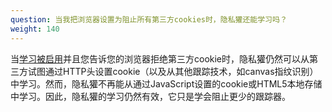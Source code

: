 ```yaml
---
question: 当我把浏览器设置为阻止所有第三方cookies时，隐私獾还能学习吗？
weight: 140
---
```


当[学习被启用](#How-does-Privacy-Badger-work)并且您告诉您的浏览器拒绝第三方cookie时，隐私獾仍然可以从第三方试图通过HTTP头设置cookie（以及从其他跟踪技术，如canvas指纹识别）中学习。然而，隐私獾不再能从通过JavaScript设置的cookie或HTML5本地存储中学习。因此，隐私獾的学习仍然有效，它只是学会阻止更少的跟踪器。
